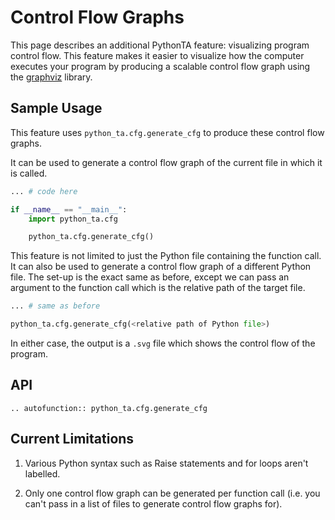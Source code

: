 # Control Flow Graphs

This page describes an additional PythonTA feature: visualizing program control flow.
This feature makes it easier to visualize how the computer executes your program by producing a scalable control flow graph using the [graphviz] library.

## Sample Usage

This feature uses `python_ta.cfg.generate_cfg` to produce these control flow graphs.

It can be used to generate a control flow graph of the current file in which it is called.

```python
... # code here

if __name__ == "__main__":
    import python_ta.cfg

    python_ta.cfg.generate_cfg()
```

This feature is not limited to just the Python file containing the function call. It can also be used to generate a control flow graph of a different Python file. The set-up is the exact same as before, except we can pass an argument to the function call which is the relative path of the target file.

```python
... # same as before

python_ta.cfg.generate_cfg(<relative path of Python file>)
```

In either case, the output is a `.svg` file which shows the control flow of the program.

## API

```{eval-rst}
.. autofunction:: python_ta.cfg.generate_cfg
```

## Current Limitations

1. Various Python syntax such as Raise statements and for loops aren't labelled.

2. Only one control flow graph can be generated per function call (i.e. you can't pass in a list of files to generate control flow graphs for).

[graphviz]: https://github.com/graphp/graphviz

